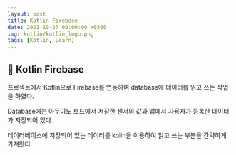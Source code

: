 ```yaml
---
layout: post
title: Kotlin Firebase
date: 2021-10-27 00:00:00 +0300
img: kotlin/kotlin_logo.png
tags: [Kotlin, Learn]
---
```


## 💙️ Kotlin Firebase

프로젝트에서 Kotlin으로 Firebase를 연동하여 database에 데이터를 읽고 쓰는 작업을 하였다.

Database에는 아두이노 보드에서 저장한 센서의 값과 앱에서 사용자가 등록한 데이터가 저장되어 있다.

데이터베이스에 저장되어 있는 데이터를 kolin을 이용하여 읽고 쓰는 부분을 간략하게 가져왔다.

<script src="https://gist.github.com/boookk/44f782847d041be03d5f21da5df638c7.js"></script>


<script src="https://gist.github.com/boookk/52c3ae58bfe81d9bb76f159257f0d8f9.js"></script>
